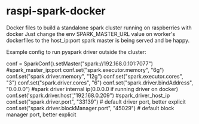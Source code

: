 # raspi-spark-docker
Docker files to build a standalone spark cluster running on raspberries with docker
Just change the env SPARK_MASTER_URL value on worker's dockerfiles to the host_ip:port spark master is being served and be happy.

Example config to run pyspark driver outside the cluster:

conf = SparkConf().setMaster("spark://192.168.0.101:7077") #spark_master_ip:port
conf.set("spark.executor.memory", "6g")
conf.set("spark.driver.memory", "12g")
conf.set("spark.executor.cores", "3")
conf.set("spark.driver.cores", "6")
conf.set("spark.driver.bindAddress", "0.0.0.0") #spark driver internal ip(0.0.0.0 if running driver on docker)
conf.set('spark.driver.host',"192.168.0.209") #spark_driver_host_ip
conf.set("spark.driver.port", "33139") # default driver port, better explicit
conf.set("spark.driver.blockManager.port", "45029") # default block manager port, better explicit
